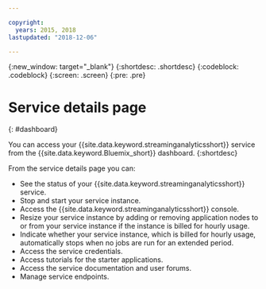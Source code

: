 ```yaml
---

copyright:
  years: 2015, 2018
lastupdated: "2018-12-06"

---
```


<!-- Attribute definitions -->
{:new_window: target="_blank"}
{:shortdesc: .shortdesc}
{:codeblock: .codeblock}
{:screen: .screen}
{:pre: .pre}

# Service details page
{: #dashboard}

You can access your {{site.data.keyword.streaminganalyticsshort}} service from the {{site.data.keyword.Bluemix_short}} dashboard.
{:shortdesc}

From the service details page you can:

* See the status of your {{site.data.keyword.streaminganalyticsshort}} service.
* Stop and start your service instance.
* Access the {{site.data.keyword.streaminganalyticsshort}} console.
* Resize your service instance by adding or removing application nodes to or from your service instance if the instance is billed for hourly usage.
* Indicate whether your service instance, which is billed for hourly usage,  automatically stops when no jobs are run for an extended period.
* Access the service credentials.
* Access tutorials for the starter applications.
* Access the service documentation and user forums.
* Manage service endpoints.
